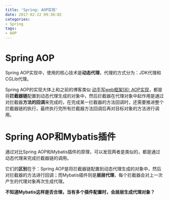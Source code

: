 ```yaml
---
title: 'Spring: AOP实现'
date: 2017-02-22 09:30:02
categories:
- Spring
tags:
- AOP
---
```


# Spring AOP
Spring AOP实现中，使用的核心技术是**动态代理**，代理的方式分为：JDK代理和CGLib代理。

Spring AOP的实现大体上和之前的博客类似 [动手写web框架(8): AOP实现](https://rogerfang.github.io/2017/02/16/%E5%8A%A8%E6%89%8B%E5%86%99web%E6%A1%86%E6%9E%B6-8-AOP%E5%AE%9E%E7%8E%B0/)，都是将**拦截器链**配置到动态代理生成的对象中，然后拦截器在代理对象中起作用是通过对拦截器**方法的回调**来完成的，在完成某一拦截器的方法回调时，还需要推进整个拦截器链的执行，最终执行完所有拦截器方法回调后再对目标对象的方法进行调用。


# Spring AOP和Mybatis插件
通过对比Spring AOP和Mybatis插件的原理，可以发现两者是类似的，都是通过动态代理来完成拦截器链的调用。

它们的**区别**在于：Spring AOP是将拦截器链配置到动态代理生成的对象中，然后对拦截器的方法进行回调；而Mybatis插件则是**层层代理**，每个拦截器会对上一次产生的代理对象再次生成代理。

**不知道Mybatis这样是否合理，当有多个插件配置时，会层层生成代理对象？**